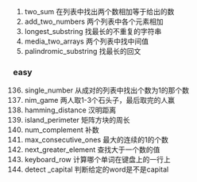 1. two_sum    在列表中找出两个数相加等于给出的数
2. add_two_numbers    两个列表中各个元素相加
3. longest_substring    找最长的不重复的字符串
4. media_two_arrays    两个列表中找中间值
5. palindromic_substring    找最长的回文

### easy 
136. single_number    从成对的列表中找出个数为1的那个数
292. nim_game    两人取1-3个石头子，最后取完的人赢
416. hamming_distance     汉明距离
463. island_perimeter    矩阵方块的周长
476. num_complement    补数
485. max_consecutive_ones 最大的连续的1的个数
496. next_greater_element    查找大于一个数的值
500. keyboard_row    计算哪个单词在键盘上的一行上
520. detect _capital    判断给定的word是不是capital
